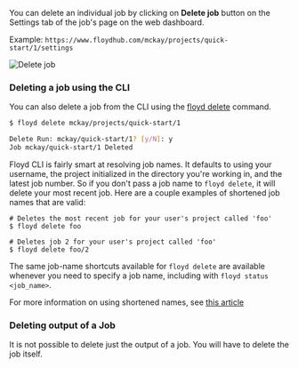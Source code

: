 You can delete an individual job by clicking on **Delete job** button on the Settings tab of the job's page on the web dashboard.

Example: `https://www.floydhub.com/mckay/projects/quick-start/1/settings`

![Delete job](../../img/delete-job.jpg)

### Deleting a job using the CLI

You can also delete a job from the CLI using the [floyd delete](../../commands/delete) command.

```bash
$ floyd delete mckay/projects/quick-start/1

Delete Run: mckay/quick-start/1? [y/N]: y
Job mckay/quick-start/1 Deleted
```

Floyd CLI is fairly smart at resolving job names. It defaults to using your
username, the project initialized in the directory you're working in, and the
latest job number. So if you don't pass a job name to `floyd delete`, it will
delete your most recent job. Here are a couple examples of shortened job names
that are valid:

```
# Deletes the most recent job for your user's project called 'foo'
$ floyd delete foo
```

```
# Deletes job 2 for your user's project called 'foo'
$ floyd delete foo/2
```

The same job-name shortcuts available for `floyd delete` are available whenever
you need to specify a job name, including with `floyd status <job_name>`.

For more information on using shortened names, see
[this article](../guides/shortnames)

### Deleting output of a Job

It is not possible to delete just the output of a job. You will have to delete the job itself.
